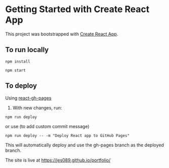 # Getting Started with Create React App

This project was bootstrapped with [Create React App](https://github.com/facebook/create-react-app).

## To run locally

```
npm install
```

```
npm start
```

## To deploy
Using [react-gh-pages](https://github.com/gitname/react-gh-pages) 

1. With new changes, run:
```
npm run deploy
```

or use (to add custom commit message)

```
npm run deploy -- -m "Deploy React app to GitHub Pages"
```

This will automatically deploy and use the gh-pages branch as the deployed branch. 

The site is live at https://jes089.github.io/portfolio/